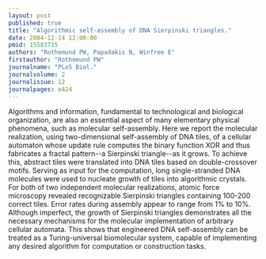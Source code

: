 ```yaml
---
layout: post
published: true
title: "Algorithmic self-assembly of DNA Sierpinski triangles."
date: 2004-12-14 12:00:00
pmid: 15583715
authors: "Rothemund PW, Papadakis N, Winfree E"
firstauthor: "Rothemund PW"
journalname: "PLoS Biol."
journalvolume: 2
journalissue: 12
journalpages: e424
---
```


Algorithms and information, fundamental to technological and biological organization, are also an essential aspect of many elementary physical phenomena, such as molecular self-assembly. Here we report the molecular realization, using two-dimensional self-assembly of DNA tiles, of a cellular automaton whose update rule computes the binary function XOR and thus fabricates a fractal pattern--a Sierpinski triangle--as it grows. To achieve this, abstract tiles were translated into DNA tiles based on double-crossover motifs. Serving as input for the computation, long single-stranded DNA molecules were used to nucleate growth of tiles into algorithmic crystals. For both of two independent molecular realizations, atomic force microscopy revealed recognizable Sierpinski triangles containing 100-200 correct tiles. Error rates during assembly appear to range from 1% to 10%. Although imperfect, the growth of Sierpinski triangles demonstrates all the necessary mechanisms for the molecular implementation of arbitrary cellular automata. This shows that engineered DNA self-assembly can be treated as a Turing-universal biomolecular system, capable of implementing any desired algorithm for computation or construction tasks.


